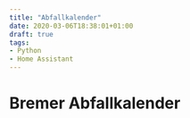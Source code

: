 ```yaml
---
title: "Abfallkalender"
date: 2020-03-06T18:38:01+01:00
draft: true
tags: 
- Python 
- Home Assistant
---
```


# Bremer Abfallkalender
